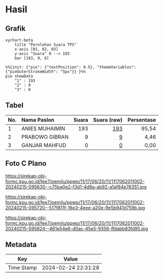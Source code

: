 # Hasil

## Grafik

```mermaid
xychart-beta
    title "Perolehan Suara TPS"
    x-axis [01, 02, 03]
    y-axis "Suara" 0 --> 193
    bar [193, 9, 0]
```

```mermaid
%%{init: {"pie": {"textPosition": 0.5}, "themeVariables": {"pieOuterStrokeWidth": "5px"}} }%%
pie showData
    "1" : 193
    "2" : 9
    "3" : 0
```

## Tabel

| No. | Nama Paslon    | Suara | Suara (raw) | Persentase |
|:--- |:-------------- | -----:| -----------:| ----------:|
| 1   | ANIES MUHAIMIN | 193   | [193][p-1]  | 95,54      |
| 2   | PRABOWO GIBRAN | 9     | [9][p-2]    | 4,46       |
| 3   | GANJAR MAHFUD  | 0     | [0][p-3]    | 0,00       |


[p-1]: https://github.com/gigit-pemilu/pemilu-2024-11-aceh/blob/main/pilpres/hitung-suara/sub/11-aceh/sub/17-bener-meriah/sub/06-wih-pesam/sub/2011-syura-jadi/sub/002-tps/sub/paslon-1.txt
[p-2]: https://github.com/gigit-pemilu/pemilu-2024-11-aceh/blob/main/pilpres/hitung-suara/sub/11-aceh/sub/17-bener-meriah/sub/06-wih-pesam/sub/2011-syura-jadi/sub/002-tps/sub/paslon-2.txt
[p-3]: https://github.com/gigit-pemilu/pemilu-2024-11-aceh/blob/main/pilpres/hitung-suara/sub/11-aceh/sub/17-bener-meriah/sub/06-wih-pesam/sub/2011-syura-jadi/sub/002-tps/sub/paslon-3.txt

## Foto C Plano

https://sirekap-obj-formc.kpu.go.id/fee7/pemilu/ppwp/11/17/06/20/11/1117062011002-20240215-095630--c75ba0e2-f3d1-4d8a-ab92-a1af84e76351.jpg

https://sirekap-obj-formc.kpu.go.id/fee7/pemilu/ppwp/11/17/06/20/11/1117062011002-20240215-095720--517f811f-16e3-4eee-a20e-9e5b941d759b.jpg

https://sirekap-obj-formc.kpu.go.id/fee7/pemilu/ppwp/11/17/06/20/11/1117062011002-20240215-095824--461e54e6-d0ac-45e5-9356-ffdabb83fd95.jpg


## Metadata

| Key        | Value               |
| ---------- | ------------------- |
| Time Stamp | 2024-02-24 22:31:28 |



